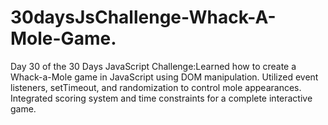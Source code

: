 # 30daysJsChallenge-Whack-A-Mole-Game.
Day 30 of the 30 Days JavaScript Challenge:Learned how to create a Whack-a-Mole game in JavaScript using DOM manipulation. Utilized event listeners, setTimeout, and randomization to control mole appearances. Integrated scoring system and time constraints for a complete interactive game.

